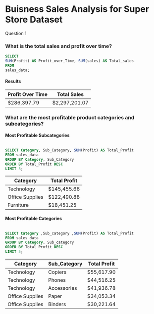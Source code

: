 # Buisness Sales Analysis for Super Store Dataset 

Question 1
### What is the total sales and profit over time?
```sql
SELECT 
SUM(Profit) AS Profit_over_Time, SUM(sales) AS Total_sales
FROM 
sales_data;
```
#### Results
| Profit Over Time | Total Sales   |
|------------------|---------------|
| $286,397.79      | $2,297,201.07 |

### What are the most profitable product categories and subcategories?

#### Most Profitable Subcategories 
``` sql

SELECT Category, Sub_Category, SUM(Profit) AS Total_Profit
FROM sales_data
GROUP BY Category, Sub_Category
ORDER BY Total_Profit DESC
LIMIT 3;
```
| Category         | Total Profit   |
|------------------|----------------|
| Technology       | $145,455.66    |
| Office Supplies  | $122,490.88    |
| Furniture        | $18,451.25     |

#### Most Profitable Categories

``` sql

SELECT Category ,Sub_category ,SUM(Profit) AS Total_Profit
FROM sales_data
GROUP BY Category, Sub_category
ORDER BY Total_Profit DESC
LIMIT 5;

```

| Category         | Sub_Category | Total Profit   |
|------------------|--------------|----------------|
| Technology       | Copiers      | $55,617.90     |
| Technology       | Phones       | $44,516.25     |
| Technology       | Accessories  | $41,936.78     |
| Office Supplies  | Paper        | $34,053.34     |
| Office Supplies  | Binders      | $30,221.64     |


#### 
